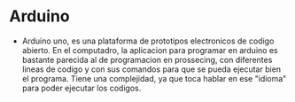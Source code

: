 # Arduino
+ Arduino uno, es una plataforma de prototipos electronicos de codigo abierto. En el computadro, la aplicacion para programar en arduino es bastante parecida al de programacion en prossecing, con diferentes lineas de codigo y con sus comandos para que se pueda ejecutar bien el programa. Tiene una complejidad, ya que toca hablar en ese "idioma" para poder ejecutar los codigos.
